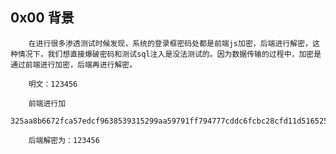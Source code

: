 ## 0x00 背景

        在进行很多渗透测试时候发现，系统的登录框密码处都是前端js加密，后端进行解密，这种情况下，我们想直接爆破密码和测试sql注入是没法测试的。因为数据传输的过程中，加密是通过前端进行加密，后端再进行解密。
        
        明文：123456

        前端进行加    
        325aa8b6672fca57edcf9638539315299aa59791ff794777cddc6fcbc28cfd11d51652530b35fd107be11795b19ffebf095155e8f524774039053adb6ec3eeb9781eb24e10629645fa9a040f0cbc86ce7573528bb8b364ccaea4d58ec519f8a79888e689e84e948b7ffd8e213552e1bcefbe5187ffdede885f98549bb54e2b81

        后端解密为：123456
